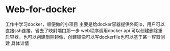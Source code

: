 # Web-for-docker
工作中学习docker，顺便做的小项目
主要是给docker容器提供外网ip，用户可以直接ssh连接，省去了映射端口那一步
web程序调用docker api 可以创建删除重启容器，也可以创建删除镜像，创建镜像可以写dockerfile也可以基于某一容器创建
具体详情
